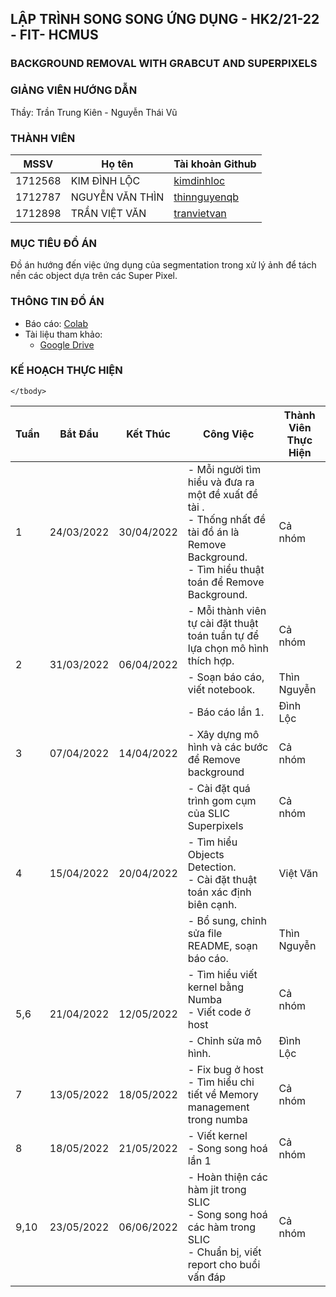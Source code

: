 ## LẬP TRÌNH SONG SONG ỨNG DỤNG - HK2/21-22 - FIT- HCMUS
### BACKGROUND REMOVAL WITH GRABCUT AND SUPERPIXELS

### GIẢNG VIÊN HƯỚNG DẪN
Thầy: Trần Trung Kiên - Nguyễn Thái Vũ

### THÀNH VIÊN

| MSSV | Họ tên | Tài khoản Github |
| --- | --- | --- |
| 1712568 | KIM ĐÌNH LỘC | [kimdinhloc](https://github.com/kimdinhloc) |
| 1712787 | NGUYỄN VĂN THÌN | [thinnguyenqb](https://github.com/thinnguyenqb) |
| 1712898 | TRẦN VIỆT VĂN | [tranvietvan](https://github.com/tranvietvan) |

### MỤC TIÊU ĐỒ ÁN
Đồ án hướng đến việc ứng dụng của segmentation trong xử lý ảnh để tách nền các object dựa trên các Super Pixel.
### THÔNG TIN ĐỒ ÁN
- Báo cáo: <a href="https://colab.research.google.com/github/kimdinhloc/Applied_Parallel_Programming_HK2_2021_2022/blob/main/Report.ipynb">Colab</a>
- Tài liệu tham khảo: 
  - <a href="https://drive.google.com/drive/folders/1gjfWWeSdgjei1dVaIRH1wYsrM-IdtyVQ?usp=sharing">Google Drive</a>
### KẾ HOẠCH THỰC HIỆN

<table>
<thead>
  <tr>
   <th>Tuần</th>
   <th>Bắt Đầu</th>
   <th>Kết Thúc</th>
   <th>Công Việc</th>
   <th>Thành Viên Thực Hiện</th>
  </tr>
</thead>
<tbody>
  <tr>
    <td>1</td>
    <td>24/03/2022</td>
    <td>30/04/2022</td>
    <td>
      - Mỗi người tìm hiểu và đưa ra một đề xuất đề tài .
      <br>
      - Thống nhất đề tài đồ án là Remove Background.
     <br>
     - Tìm hiểu thuật toán để Remove Background.
   </td>
   <td>Cả nhóm</td>
  </tr>
  <tr>
    <td rowspan="3">2</td>
    <td rowspan="3">31/03/2022</td>
    <td rowspan="3">06/04/2022</td>
    <td> 
    - Mỗi thành viên tự cài đặt thuật toán tuần tự để lựa chọn mô hình thích hợp.
    </td>
    <td>Cả nhóm</td>
  </tr>

  <tr>
    <td> 
    - Soạn báo cáo, viết notebook.
    </td>
    <td>Thìn Nguyễn</td>
  </tr>
  <tr>
    <td> 
    - Báo cáo lần 1.
    </td>
    <td>Đình Lộc</td>
  </tr>

   <tr>
    <td>3</td>
    <td>07/04/2022</td>
    <td>14/04/2022</td>
    <td>- Xây dựng mô hình và các bước để Remove background</td>
    <td>Cả nhóm</td>
   </tr>
   <tr>
   <td rowspan="3">4</td>
    <td rowspan="3">15/04/2022</td>
    <td rowspan="3">20/04/2022</td>
    <td>
    - Cài đặt quá trình gom cụm của SLIC Superpixels
   </td>
    <td>Cả nhóm</td>
  </tr>

  <tr>
    <td>
    - Tìm hiểu Objects Detection.
    </br>
    - Cài đặt thuật toán xác định biên cạnh.
   </td>
    <td>Việt Văn</td>
  </tr>

  <tr>
    <td>
    - Bổ sung, chỉnh sửa file README, soạn báo cáo.
    </br>
    
   </td>
    <td>Thìn Nguyễn</td>
  </tr>

   
   <tr>
   <td rowspan="2">5,6</td>
    <td rowspan="2">21/04/2022</td>
    <td rowspan="2">12/05/2022</td>
    <td>
    - Tìm hiểu viết kernel bằng Numba
    </br>
    - Viết code ở host
   </td>
    <td>Cả nhóm</td>
  </tr>

  <tr>
    <td>
    - Chỉnh sửa mô hình.
   </td>
    <td>Đình Lộc</td>
  </tr>
  
   <tr>
   <td rowspan="1">7</td>
    <td rowspan="1">13/05/2022</td>
    <td rowspan="1">18/05/2022</td>
    <td>
     - Fix bug ở host
    </br>
    - Tìm hiểu chi tiết về Memory management trong numba
   </td>
    <td>Cả nhóm</td>
  </tr>

   <tr>
   <td rowspan="1">8</td>
    <td rowspan="1">18/05/2022</td>
    <td rowspan="1">21/05/2022</td>
    <td>
    - Viết kernel
    </br>
    - Song song hoá lần 1
   </td>
    <td>Cả nhóm</td>
  </tr>
   <tr>
    <td rowspan="1">9,10</td>
        <td rowspan="1">23/05/2022</td>
        <td rowspan="1">06/06/2022</td>
        <td>
        - Hoàn thiện các hàm jit trong SLIC
        </br>
        - Song song hoá các hàm trong SLIC
        </br>
        - Chuẩn bị, viết report cho buổi vấn đáp
       </td>
        <td>Cả nhóm</td>

    </tbody>
</table>
